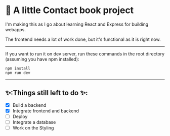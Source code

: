 # 📒 A little Contact book project

I'm making this as I go about learning React and Express for building webapps.

The frontend needs a lot of work done, but it's functional as it is right now.

---

If you want to run it on dev server, run these commands in the root directory (assuming you have npm installed):

```
npm install
npm run dev
```

---
## ✨:Things still left to do ✨:
- [X] Build a backend
- [X] Integrate frontend and backend
- [ ] Deploy
- [ ] Integrate a database
- [ ] Work on the Styling 
